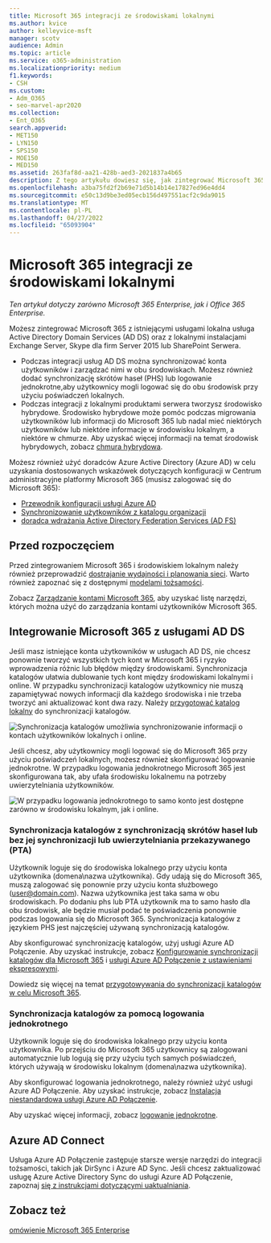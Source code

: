 ```yaml
---
title: Microsoft 365 integracji ze środowiskami lokalnymi
ms.author: kvice
author: kelleyvice-msft
manager: scotv
audience: Admin
ms.topic: article
ms.service: o365-administration
ms.localizationpriority: medium
f1.keywords:
- CSH
ms.custom:
- Adm_O365
- seo-marvel-apr2020
ms.collection:
- Ent_O365
search.appverid:
- MET150
- LYN150
- SPS150
- MOE150
- MED150
ms.assetid: 263faf8d-aa21-428b-aed3-2021837a4b65
description: Z tego artykułu dowiesz się, jak zintegrować Microsoft 365 z istniejącymi usługami katalogowymi i środowiskami lokalnymi.
ms.openlocfilehash: a3ba75fd2f2b69e71d5b14b14e17827ed96e4dd4
ms.sourcegitcommit: e50c13d9be3ed05ecb156d497551acf2c9da9015
ms.translationtype: MT
ms.contentlocale: pl-PL
ms.lasthandoff: 04/27/2022
ms.locfileid: "65093904"
---
```

# <a name="microsoft-365-integration-with-on-premises-environments"></a>Microsoft 365 integracji ze środowiskami lokalnymi

*Ten artykuł dotyczy zarówno Microsoft 365 Enterprise, jak i Office 365 Enterprise.*

Możesz zintegrować Microsoft 365 z istniejącymi usługami lokalna usługa Active Directory Domain Services (AD DS) oraz z lokalnymi instalacjami Exchange Server, Skype dla firm Server 2015 lub SharePoint Serwera.
  
 - Podczas integracji usług AD DS można synchronizować konta użytkowników i zarządzać nimi w obu środowiskach. Możesz również dodać synchronizację skrótów haseł (PHS) lub logowanie jednokrotne,aby użytkownicy mogli logować się do obu środowisk przy użyciu poświadczeń lokalnych.
 - Podczas integracji z lokalnymi produktami serwera tworzysz środowisko hybrydowe. Środowisko hybrydowe może pomóc podczas migrowania użytkowników lub informacji do Microsoft 365 lub nadal mieć niektórych użytkowników lub niektóre informacje w środowisku lokalnym, a niektóre w chmurze. Aby uzyskać więcej informacji na temat środowisk hybrydowych, zobacz [chmura hybrydowa](../solutions/cloud-architecture-models.md#hybrid).

Możesz również użyć doradców Azure Active Directory (Azure AD) w celu uzyskania dostosowanych wskazówek dotyczących konfiguracji w Centrum administracyjne platformy Microsoft 365 (musisz zalogować się do Microsoft 365):

- [Przewodnik konfiguracji usługi Azure AD](https://aka.ms/aadpguidance)
- [Synchronizowanie użytkowników z katalogu organizacji](https://aka.ms/aadconnectpwsync)
- [doradca wdrażania Active Directory Federation Services (AD FS)](https://aka.ms/adfsguidance)
   
## <a name="before-you-begin"></a>Przed rozpoczęciem

Przed zintegrowaniem Microsoft 365 i środowiskiem lokalnym należy również przeprowadzić [dostrajanie wydajności i planowania sieci](network-planning-and-performance.md). Warto również zapoznać się z dostępnymi [modelami tożsamości](deploy-identity-solution-identity-model.md). 

Zobacz [Zarządzanie kontami Microsoft 365](manage-microsoft-365-accounts.md), aby uzyskać listę narzędzi, których można użyć do zarządzania kontami użytkowników Microsoft 365. 
  
## <a name="integrate-microsoft-365-with-ad-ds"></a>Integrowanie Microsoft 365 z usługami AD DS

Jeśli masz istniejące konta użytkowników w usługach AD DS, nie chcesz ponownie tworzyć wszystkich tych kont w Microsoft 365 i ryzyko wprowadzenia różnic lub błędów między środowiskami. Synchronizacja katalogów ułatwia dublowanie tych kont między środowiskami lokalnymi i online. W przypadku synchronizacji katalogów użytkownicy nie muszą zapamiętywać nowych informacji dla każdego środowiska i nie trzeba tworzyć ani aktualizować kont dwa razy. Należy [przygotować katalog lokalny](prepare-for-directory-synchronization.md) do synchronizacji katalogów.
  
![Synchronizacja katalogów umożliwia synchronizowanie informacji o kontach użytkowników lokalnych i online.](../media/microsoft-365-integration/directory-synchronization.png)
  
Jeśli chcesz, aby użytkownicy mogli logować się do Microsoft 365 przy użyciu poświadczeń lokalnych, możesz również skonfigurować logowanie jednokrotne. W przypadku logowania jednokrotnego Microsoft 365 jest skonfigurowana tak, aby ufała środowisku lokalnemu na potrzeby uwierzytelniania użytkowników.
  
![W przypadku logowania jednokrotnego to samo konto jest dostępne zarówno w środowisku lokalnym, jak i online.](../media/microsoft-365-integration/single-sign-on.png)

### <a name="directory-synchronization-with-or-without-password-hash-synchronization-or-pass-through-authentication-pta"></a>Synchronizacja katalogów z synchronizacją skrótów haseł lub bez jej synchronizacji lub uwierzytelniania przekazywanego (PTA)

Użytkownik loguje się do środowiska lokalnego przy użyciu konta użytkownika (domena\nazwa użytkownika). Gdy udają się do Microsoft 365, muszą zalogować się ponownie przy użyciu konta służbowego (user@domain.com). Nazwa użytkownika jest taka sama w obu środowiskach. Po dodaniu phs lub PTA użytkownik ma to samo hasło dla obu środowisk, ale będzie musiał podać te poświadczenia ponownie podczas logowania się do Microsoft 365. Synchronizacja katalogów z językiem PHS jest najczęściej używaną synchronizacją katalogów.

Aby skonfigurować synchronizację katalogów, użyj usługi Azure AD Połączenie. Aby uzyskać instrukcje, zobacz [Konfigurowanie synchronizacji katalogów dla Microsoft 365](set-up-directory-synchronization.md) i [usługi Azure AD Połączenie z ustawieniami ekspresowymi](/azure/active-directory/hybrid/how-to-connect-install-express).

Dowiedz się więcej na temat [przygotowywania do synchronizacji katalogów w celu Microsoft 365](prepare-for-directory-synchronization.md).

### <a name="directory-synchronization-with-sso"></a>Synchronizacja katalogów za pomocą logowania jednokrotnego

Użytkownik loguje się do środowiska lokalnego przy użyciu konta użytkownika. Po przejściu do Microsoft 365 użytkownicy są zalogowani automatycznie lub logują się przy użyciu tych samych poświadczeń, których używają w środowisku lokalnym (domena\nazwa użytkownika).

Aby skonfigurować logowania jednokrotnego, należy również użyć usługi Azure AD Połączenie. Aby uzyskać instrukcje, zobacz [Instalacja niestandardowa usługi Azure AD Połączenie](/azure/active-directory/hybrid/how-to-connect-install-custom).

Aby uzyskać więcej informacji, zobacz [logowanie jednokrotne](/azure/active-directory/manage-apps/what-is-single-sign-on).

## <a name="azure-ad-connect"></a>Azure AD Connect

Usługa Azure AD Połączenie zastępuje starsze wersje narzędzi do integracji tożsamości, takich jak DirSync i Azure AD Sync. Jeśli chcesz zaktualizować usługę Azure Active Directory Sync do usługi Azure AD Połączenie, zapoznaj [się z instrukcjami dotyczącymi uaktualniania](/azure/active-directory/hybrid/how-to-dirsync-upgrade-get-started). 

## <a name="see-also"></a>Zobacz też

[omówienie Microsoft 365 Enterprise](microsoft-365-overview.md)
